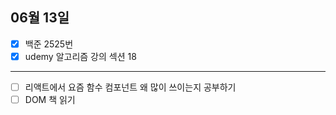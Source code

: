 ## 06월 13일

- [x] 백준 2525번
- [x] udemy 알고리즘 강의 섹션 18

---

- [ ] 리액트에서 요즘 함수 컴포넌트 왜 많이 쓰이는지 공부하기
- [ ] DOM 책 읽기
